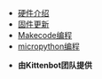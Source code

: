 
* [硬件介绍](makecode/00喵bit硬件简介)
* [固件更新](makecode/01固件更新教程)
* [Makecode编程](makecode/Makecode部分)
* [micropython编程](micropython/micropython部分)


- **由Kittenbot团队提供**

